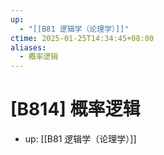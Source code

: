 ```yaml
---
up:
  - "[[B81 逻辑学（论理学）]]"
ctime: 2025-01-25T14:34:45+08:00
aliases:
  - 概率逻辑
---
```


# [B814] 概率逻辑

- up: [[B81 逻辑学（论理学）]]
